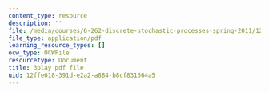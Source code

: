 ```yaml
---
content_type: resource
description: ''
file: /media/courses/6-262-discrete-stochastic-processes-spring-2011/12ffe618391de2a2a884b8cf831564a5_GCFd0VVnWTw.pdf
file_type: application/pdf
learning_resource_types: []
ocw_type: OCWFile
resourcetype: Document
title: 3play pdf file
uid: 12ffe618-391d-e2a2-a884-b8cf831564a5
---
```

